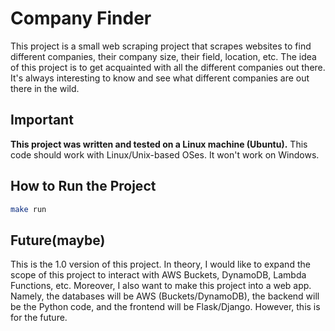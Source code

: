 # Company Finder

This project is a small web scraping project that scrapes websites to find different companies, their company size, their field, location, etc. The idea of this project is to get acquainted with all the different companies out there. It's always interesting to know and see what different companies are out there in the wild.

## Important

**This project was written and tested on a Linux machine (Ubuntu).** This code should work with Linux/Unix-based OSes. It won't work on Windows.

## How to Run the Project

```bash
make run
```

## Future(maybe)
This is the 1.0 version of this project. In theory, I would like to expand the scope of this project to interact with AWS Buckets, DynamoDB, Lambda Functions, etc. Moreover, I also want to make this project into a web app. Namely, the databases will be AWS (Buckets/DynamoDB), the backend will be the Python code, and the frontend will be Flask/Django. However, this is for the future.
